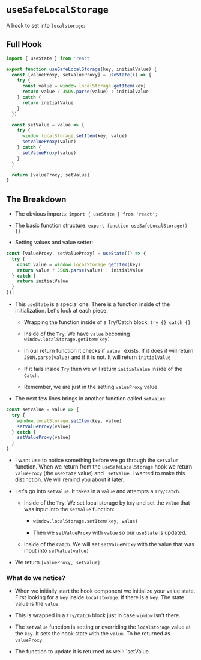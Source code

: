 # `useSafeLocalStorage`

A hook to set into `localstorage`:

## Full Hook

```javascript
import { useState } from 'react'

export function useSafeLocalStorage(key, initialValue) {
  const [valueProxy, setValueProxy] = useState(() => {
    try {
      const value = window.localStorage.getItem(key)
      return value ? JSON.parse(value) : initialValue
    } catch {
      return initialValue
    }
  })

  const setValue = value => {
    try {
      window.localStorage.setItem(key, value)
      setValueProxy(value)
    } catch {
      setValueProxy(value)
    }
  }

  return [valueProxy, setValue]
}
```

## The Breakdown

* The obvious imports: `import { useState } from 'react';`

* The basic function structure: `export function useSafeLocalStorage() {}`

* Setting values and value setter:

```javascript
const [valueProxy, setValueProxy] = useState(() => {
  try {
    const value = window.localStorage.getItem(key)
    return value ? JSON.parse(value) : initialValue
  } catch {
    return initialValue
  }
});
```

* This `useState` is a special one. There is a function inside of the
  initialization. Let's look at each piece.

  * Wrapping the function inside of a Try/Catch block: `try {} catch {}`

  * Inside of the `Try`. We have `value` becoming `window.localStorage.getItem(key)`

  * In our return function it checks if `value ` exists. If it does it will return `JSON.parse(value)` and if it is not. It will return `initialValue`

  * If it fails inside `Try` then we will return `initialValue` inside of the `Catch`.

  * Remember, we are just in the setting `valueProxy` value.

* The next few lines brings in another function called `setValue`:

```javascript
const setValue = value => {
  try {
    window.localStorage.setItem(key, value)
    setValueProxy(value)
  } catch {
    setValueProxy(value)
  }
}
```

* I want use to notice something before we go through the `setValue`
  function. When we return from the `useSafeLocalStorage` hook we return
  `valueProxy` (the `useState` value) and ` setValue`. I wanted to make
  this distinction. We will remind you about it later.

* Let's go into `setValue`. It takes in a `value` and attempts a
  `Try/Catch`.

  * Inside of the `Try`. We set local storage by `key` and set the `value` that was input into the `setValue` function:

    * `window.localStorage.setItem(key, value)`

    * Then we `setValueProxy` with `value` so our `useState` is updated.

  * Inside of the `Catch`. We will set `setValueProxy` with the value
    that was input into `setValue(value)`

* We return `[valueProxy, setValue]`

### What do we notice?

* When we initially start the hook component we initialize your value
  state. First looking for a `key` inside `localstorage`. If there is a
  `key`. The state value is the `value`

* This is wrapped in a `Try/Catch` block just in case `window` isn't
  there.

* The `setValue` function is setting or overriding the `localstorage`
  value at the `key`. It sets the hook state with the `value`. To be
  returned as `valueProxy`.

* The function to update it is returned as well: `setValue

